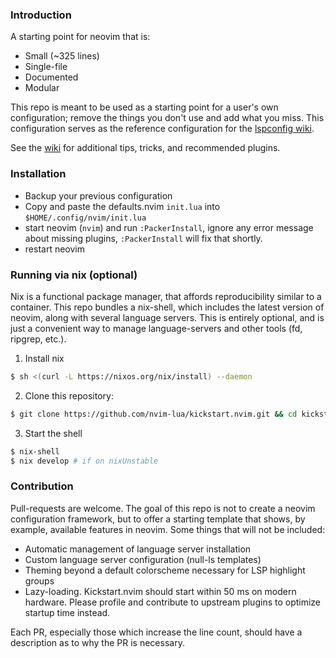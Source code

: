 ### Introduction

A starting point for neovim that is:

* Small (~325 lines)
* Single-file
* Documented
* Modular

This repo is meant to be used as a starting point for a user's own configuration; remove the things you don't use and add what you miss. This configuration serves as the reference configuration for the [lspconfig wiki](https://github.com/neovim/nvim-lspconfig/wiki).

See the [wiki](https://github.com/mjlbach/defaults.nvim/wiki) for additional tips, tricks, and recommended plugins.

### Installation
* Backup your previous configuration
* Copy and paste the defaults.nvim `init.lua` into `$HOME/.config/nvim/init.lua`
* start neovim (`nvim`) and run `:PackerInstall`, ignore any error message about missing plugins, `:PackerInstall` will fix that shortly.
* restart neovim

### Running via nix (optional)

Nix is a functional package manager, that affords reproducibility similar to a container. This repo bundles a nix-shell, which includes the latest version of neovim, along with several language servers. This is entirely optional, and is just a convenient way to manage language-servers and other tools (fd, ripgrep, etc.).

1. Install nix
```bash
$ sh <(curl -L https://nixos.org/nix/install) --daemon
```

2. Clone this repository:
```bash
$ git clone https://github.com/nvim-lua/kickstart.nvim.git && cd kickstart.nvim
```

3. Start the shell
```bash
$ nix-shell 
$ nix develop # if on nixUnstable
```

### Contribution

Pull-requests are welcome. The goal of this repo is not to create a neovim configuration framework, but to offer a starting template that shows, by example, available features in neovim. Some things that will not be included:

* Automatic management of language server installation
* Custom language server configuration (null-ls templates)
* Theming beyond a default colorscheme necessary for LSP highlight groups
* Lazy-loading. Kickstart.nvim should start within 50 ms on modern hardware. Please profile and contribute to upstream plugins to optimize startup time instead.

Each PR, especially those which increase the line count, should have a description as to why the PR is necessary.
